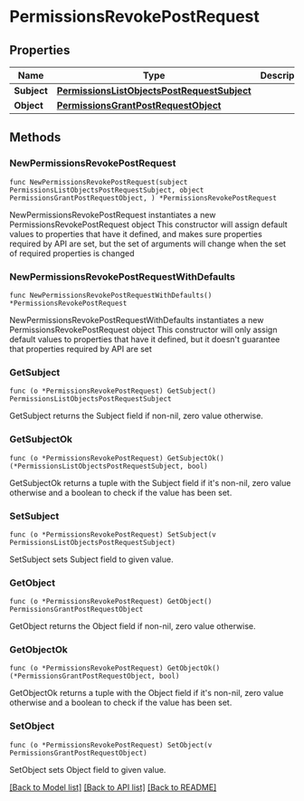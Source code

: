 # PermissionsRevokePostRequest

## Properties

Name | Type | Description | Notes
------------ | ------------- | ------------- | -------------
**Subject** | [**PermissionsListObjectsPostRequestSubject**](PermissionsListObjectsPostRequestSubject.md) |  | 
**Object** | [**PermissionsGrantPostRequestObject**](PermissionsGrantPostRequestObject.md) |  | 

## Methods

### NewPermissionsRevokePostRequest

`func NewPermissionsRevokePostRequest(subject PermissionsListObjectsPostRequestSubject, object PermissionsGrantPostRequestObject, ) *PermissionsRevokePostRequest`

NewPermissionsRevokePostRequest instantiates a new PermissionsRevokePostRequest object
This constructor will assign default values to properties that have it defined,
and makes sure properties required by API are set, but the set of arguments
will change when the set of required properties is changed

### NewPermissionsRevokePostRequestWithDefaults

`func NewPermissionsRevokePostRequestWithDefaults() *PermissionsRevokePostRequest`

NewPermissionsRevokePostRequestWithDefaults instantiates a new PermissionsRevokePostRequest object
This constructor will only assign default values to properties that have it defined,
but it doesn't guarantee that properties required by API are set

### GetSubject

`func (o *PermissionsRevokePostRequest) GetSubject() PermissionsListObjectsPostRequestSubject`

GetSubject returns the Subject field if non-nil, zero value otherwise.

### GetSubjectOk

`func (o *PermissionsRevokePostRequest) GetSubjectOk() (*PermissionsListObjectsPostRequestSubject, bool)`

GetSubjectOk returns a tuple with the Subject field if it's non-nil, zero value otherwise
and a boolean to check if the value has been set.

### SetSubject

`func (o *PermissionsRevokePostRequest) SetSubject(v PermissionsListObjectsPostRequestSubject)`

SetSubject sets Subject field to given value.


### GetObject

`func (o *PermissionsRevokePostRequest) GetObject() PermissionsGrantPostRequestObject`

GetObject returns the Object field if non-nil, zero value otherwise.

### GetObjectOk

`func (o *PermissionsRevokePostRequest) GetObjectOk() (*PermissionsGrantPostRequestObject, bool)`

GetObjectOk returns a tuple with the Object field if it's non-nil, zero value otherwise
and a boolean to check if the value has been set.

### SetObject

`func (o *PermissionsRevokePostRequest) SetObject(v PermissionsGrantPostRequestObject)`

SetObject sets Object field to given value.



[[Back to Model list]](../README.md#documentation-for-models) [[Back to API list]](../README.md#documentation-for-api-endpoints) [[Back to README]](../README.md)


